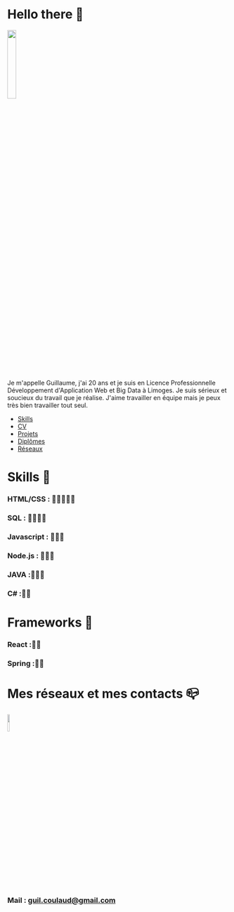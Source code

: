 # Hello there 👋
<img src="https://media3.giphy.com/media/Nx0rz3jtxtEre/200.gif" width="20%">

<p>Je m'appelle Guillaume, j'ai 20 ans et je suis en Licence Professionnelle Développement d'Application Web et Big Data à Limoges.   Je suis sérieux et soucieux du travail que je réalise. J'aime travailler en équipe mais je peux très bien travailler tout seul.</p>

- [Skills](#skills) 
- [CV](#CV)  
- [Projets](#projet)  
- [Diplômes](#diplome)
- [Réseaux](#reseau)
 


# Skills 🔩 <a id="skills"></a>
### HTML/CSS : 💪💪💪💪💪
### SQL : 💪💪💪💪
### Javascript : 💪💪💪
### Node.js : 💪💪💪
### JAVA :💪💪💪
### C# :💪💪

# Frameworks 🔩 <a id="frameworks"></a>
### React :💪💪
### Spring :💪💪


# Mes réseaux et mes contacts 📪 <a id="reseau"></a>


<a href="https://www.linkedin.com/in/guillaume-coulaud-123a57197/"><img src="https://upload.wikimedia.org/wikipedia/commons/thumb/c/ca/LinkedIn_logo_initials.png/600px-LinkedIn_logo_initials.png" width="10%"></a><p>          </p>

### Mail : guil.coulaud@gmail.com



<!--
**Guillaume-COULAUD/Guillaume-COULAUD** is a ✨ _special_ ✨ repository because its `README.md` (this file) appears on your GitHub profile.
Here are some ideas to get you started:

- 🔭 I’m currently working on ...
- 🌱 I’m currently learning ...
- 👯 I’m looking to collaborate on ...
- 🤔 I’m looking for help with ...
- 💬 Ask me about ...
- 📫 How to reach me: ...
- 😄 Pronouns: ...
- ⚡ Fun fact: ...
-->

